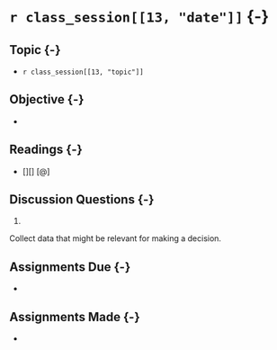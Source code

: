 # `r class_session[[13, "date"]]` {-}

## Topic {-}

- `r class_session[[13, "topic"]]`

## Objective {-}

- 

## Readings {-}

- [][] [@]  

## Discussion Questions {-}

1. 

Collect data that might be relevant for making a decision.

## Assignments Due {-}

- 

## Assignments Made {-}

- 
